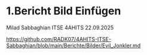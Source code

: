 # 1.Bericht Bild Einfügen

Milad Sabbaghian
ITSE
4AHITS
22.09.2025

https://github.com/RADK07/4AHITS-ITSE-Sabbaghian/blob/main/Berichte/Bilder/Evil_Jonkler.md

